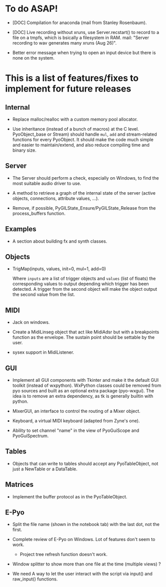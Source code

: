 To do ASAP!
===========

- [DOC] Compilation for anaconda (mail from Stanley Rosenbaum).

- [DOC] Live recording without xruns, use Server.recstart() to record to a
  file on a tmpfs, which is bsically a filesystem in RAM.
  mail: "Server recording to wav generates many xruns (Aug 26)".

- Better error message when trying to open an input device but there is
  none on the system.

This is a list of features/fixes to implement for future releases
=================================================================

Internal
--------

- Replace malloc/realloc with a custom memory pool allocator.

- Use inheritance (instead of a bunch of macros) at the C level. 
  PyoObject_base or Stream) should handle `mul`, `add` and 
  stream-related functions for every PyoObject. It should make the 
  code much simple and easier to maintain/extend, and also reduce 
  compiling time and binary size.


Server
------

- The Server should perform a check, especially on Windows, to find the
  most suitable audio driver to use.

- A method to retrieve a graph of the internal state of the server 
  (active objects, connections, attribute values, ...).

- Remove, if possible, PyGILState_Ensure/PyGILState_Release from 
  the process_buffers function.

Examples
--------

- A section about building fx and synth classes.


Objects
-------

- TrigMap(inputs, values, init=0, mul=1, add=0)

  Where `inputs` are a list of trigger objects and `values` (list of floats) 
  the corresponding values to output depending which trigger has been detected.
  A trigger from the second object will make the object output the second value
  from the list.

MIDI
----

- Jack on windows.

- Create a MidiLinseg object that act like MidiAdsr but with a breakpoints
  function as the envelope. The sustain point should be settable by the user.

- sysex support in MidiListener.


GUI
---

- Implement all GUI components with Tkinter and make it the default GUI
  toolkit (instead of wxpython). WxPython classes could be removed from
  pyo sources and built as an optional extra package (pyo-wxgui). The idea
  is to remove an extra dependency, as tk is generally builtin with python.

- MixerGUI, an interface to control the routing of a Mixer object.

- Keyboard, a virtual MIDI keyboard (adapted from Zyne's one).

- Ability to set channel "name" in the view of PyoGuiScope and PyoGuiSpectrum.

Tables
------

- Objects that can write to tables should accept any PyoTableObject,
  not just a NewTable or a DataTable.

Matrices
--------

- Implement the buffer protocol as in the PyoTableObject.

E-Pyo
-----

- Split the file name (shown in the notebook tab) with the last dot, not the first.

- Complete review of E-Pyo on Windows. Lot of features don't seem to work.

    - Project tree refresh function doesn't work.

- Window splitter to show more than one file at the time (multiple 
  views) ?

- We need A way to let the user interact with the script via input() 
  and raw_input() functions.
